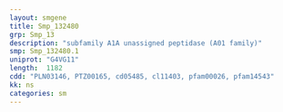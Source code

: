 ```yaml
---
layout: smgene
title: Smp_132480
grp: Smp_13
description: "subfamily A1A unassigned peptidase (A01 family)"
smp: Smp_132480.1
uniprot: "G4VG11"
length:  1182
cdd: "PLN03146, PTZ00165, cd05485, cl11403, pfam00026, pfam14543"
kk: ns
categories: sm
---
```

